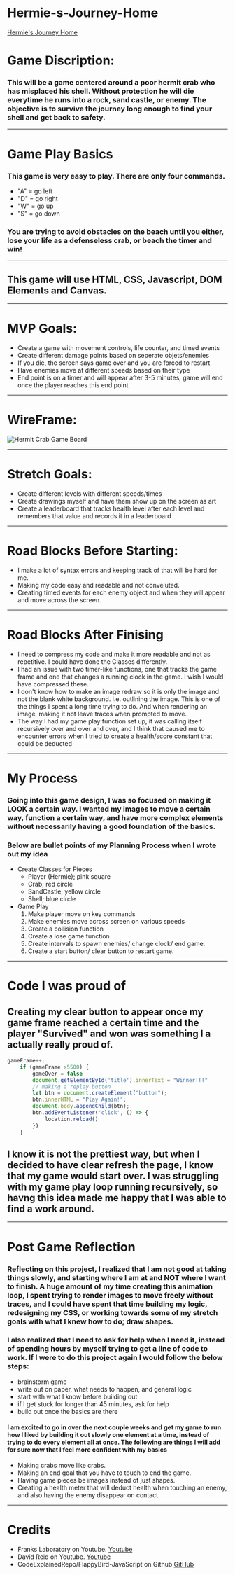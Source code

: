 # Hermie-s-Journey-Home

[Hermie's Journey Home](https://joshdewhurst.github.io/Hermies-Journey-Home/)

# Game Discription:
### This will be a game centered around a poor hermit crab who has misplaced his shell. Without protection he will die everytime he runs into a rock, sand castle, or enemy. The objective is to survive the journey long enough to find your shell and get back to safety.
___
# Game Play Basics
### This game is very easy to play. There are only four commands.
- "A" = go left
- "D" = go right
- "W" = go up
- "S" = go down
### You are trying to avoid obstacles on the beach until you either, lose your life as a defenseless crab, or beach the timer and win!
___
## This game will use HTML, CSS, Javascript, DOM Elements and Canvas. 
___
# MVP Goals:
- Create a game with movement controls, life counter, and timed events
- Create different damage points based on seperate objets/enemies
- If you die, the screen says game over and you are forced to restart
- Have enemies move at different speeds based on their type
- End point is on a timer and will appear after 3-5 minutes, game will end once the player reaches this end point
___
# WireFrame:
![Hermit Crab Game Board](https://i.postimg.cc/RZw35sm4/Screen-Shot-2022-08-22-at-9-22-37-AM.png)
___
# Stretch Goals:
- Create different levels with different speeds/times
- Create drawings myself and have them show up on the screen as art 
- Create a leaderboard that tracks health level after each level and remembers that value and records it in a leaderboard 
___
# Road Blocks Before Starting:
- I make a lot of syntax errors and keeping track of that will be hard for me. 
- Making my code easy and readable and not conveluted.
- Creating timed events for each enemy object and when they will appear and move across the screen. 
___
# Road Blocks After Finising
- I need to compress my code and make it more readable and not as repetitive. I could have done the Classes differently.
- I had an issue with two timer-like functions, one that tracks the game frame and one that changes a running clock in the game. I wish I would have compressed these.
- I don't know how to make an image redraw so it is only the image and not the blank white background. i.e. outlining the image. This is one of the things I spent a long time trying to do. And when rendering an image, making it not leave traces when prompted to move.
- The way I had my game play function set up, it was calling itself recursively over and over and over, and I think that caused me to encounter errors when I tried to create a health/score constant that could be deducted
___
# My Process
### Going into this game design, I was so focused on making it LOOK a certain way. I wanted my images to move a certain way, function a certain way, and have more complex elements without necessarily having a good foundation of the basics. 
### Below are bullet points of my Planning Process when I wrote out my idea
- Create Classes for Pieces
    - Player (Hermie); pink square
    - Crab; red circle
    - SandCastle; yellow circle
    - Shell; blue circle
- Game Play
    1. Make player move on key commands
    1. Make enemies move across screen on various speeds
    1. Create a collision function
    1. Create a lose game function
    1. Create intervals to spawn enemies/ change clock/ end game.
    1. Create a start button/ clear button to restart game.
___
# Code I was proud of
## Creating my clear button to appear once my game frame reached a certain time and the player "Survived" and won was something I a actually really proud of.

```javascript
gameFrame++;
    if (gameFrame >5500) {
        gameOver = false
        document.getElementById('title').innerText = "Winner!!!"
        // making a replay button
        let btn = document.createElement("button");
        btn.innerHTML = "Play Again!";
        document.body.appendChild(btn);
        btn.addEventListener('click', () => {
            location.reload()
        })
    }
```
## I know it is not the prettiest way, but when I decided to have clear refresh the page, I know that my game would start over. I was struggling with my game play loop running recursively, so havng this idea made me happy that I was able to find a work around. 
___
# Post Game Reflection
### Reflecting on this project, I realized that I am not good at taking things slowly, and starting where I am at and NOT where I want to finish. A huge amount of my time creating this animation loop, I spent trying to render images to move freely without traces, and I could have spent that time building my logic, redesigning my CSS, or working towards some of my stretch goals with what I knew how to do; draw shapes. 
### I also realized that I need to ask for help when I need it, instead of spending hours by myself trying to get a line of code to work. If I were to do this project again I would follow the below steps:
- brainstorm game
- write out on paper, what needs to happen, and general logic
- start with what I know before building out
- if I get stuck for longer than 45 minutes, ask for help
- build out once the basics are there
#### I am excited to go in over the next couple weeks and get my game to run how I liked by building it out slowly one element at a time, instead of trying to do every element all at once. The following are things I will add for sure now that I feel more confident with my basics
- Making crabs move like crabs.
- Making an end goal that you have to touch to end the game.
- Having game pieces be images instead of just shapes.
- Creating a health meter that will deduct health when touching an enemy, and also having the enemy disappear on contact.
___
# Credits
 - Franks Laboratory on Youtube. 
 [Youtube](https://www.youtube.com/c/Frankslaboratory/videos)
 - David Reid on Youtube. 
 [Youtube](https://www.youtube.com/watch?v=FwLMz7jMRac)
 - CodeExplainedRepo/FlappyBird-JavaScript on Github
 [GitHub](https://github.com/CodeExplainedRepo/FlappyBird-JavaScript)
